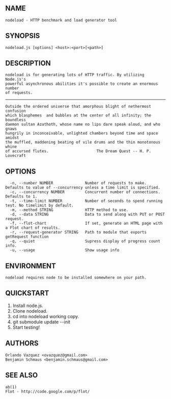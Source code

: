 NAME
----

    nodeload - HTTP benchmark and load generator tool

SYNOPSIS
--------

    nodeload.js [options] <host>:<port>[<path>]

DESCRIPTION
-----------

    nodeload is for generating lots of HTTP traffic. By utilizing Node.js's
    powerful asynchronous abilities it's possible to create an enormous number
    of requests.

----

    Outside the ordered universe that amorphous blight of nethermost confusion
    which blasphemes  and bubbles at the center of all infinity; the boundless
    daemon sultan Azathoth, whose name no lips dare speak aloud, and who gnaws
    hungrily in inconceivable, unlighted chambers beyond time and space amidst
    the muffled, maddening beating of vile drums and the thin monotonous whine
    of accursed flutes.                     The Dream Quest -- H. P. Lovecraft

OPTIONS
-------
    
      -n, --number NUMBER              Number of requests to make. Defaults to value of --concurrency unless a time limit is specified.
      -c, --concurrency NUMBER         Concurrent number of connections. Defaults to 1.
      -t, --time-limit NUMBER          Number of seconds to spend running test. No timelimit by default.
      -m, --method STRING              HTTP method to use.
      -d, --data STRING                Data to send along with PUT or POST request.
      -f, --flot-chart                 If set, generate an HTML page with a Flot chart of results.
      -r, --request-generator STRING   Path to module that exports getRequest function
      -q, --quiet                      Supress display of progress count info.
      -u, --usage                      Show usage info

ENVIRONMENT
-----------

    nodeload requires node to be installed somewhere on your path.

QUICKSTART
----------
1. Install node.js.
2. Clone nodeload.
3. cd into nodeload working copy.
4. git submodule update --init
5. Start testing!

AUTHORS
-------

    Orlando Vazquez <ovazquez@gmail.com>
    Benjamin Schmaus <benjamin.schmaus@gmail.com>

SEE ALSO
--------

    ab(1)
    Flot - http://code.google.com/p/flot/
